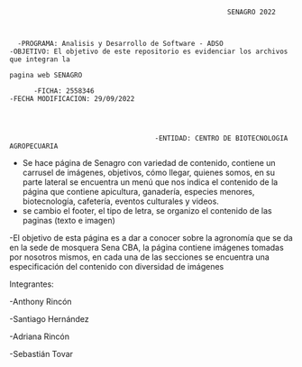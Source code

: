  
                                                          SENAGRO 2022

    
     
      -PROGRAMA: Analisis y Desarrollo de Software - ADSO                    -OBJETIVO: El objetivo de este repositorio es evidenciar los archivos que integran la 
                                                                                pagina web SENAGRO                                                                                
            
          -FICHA: 2558346                                                      -FECHA MODIFICACION: 29/09/2022
          
          
          
   
                                        -ENTIDAD: CENTRO DE BIOTECNOLOGIA AGROPECUARIA    
                                                   
         

- Se hace página de Senagro con variedad de contenido, contiene un carrusel de imágenes, objetivos,  cómo llegar, quienes somos, en su parte lateral se encuentra un menú que nos indica el contenido de la página que contiene apicultura, ganadería, especies menores, biotecnología, cafetería, eventos culturales y videos.
- se cambio el footer, el tipo de letra, se organizo el contenido de las paginas (texto e imagen) 


 
-El objetivo de esta página es a dar a conocer sobre la agronomía que se da en la sede de mosquera Sena CBA, la página contiene imágenes tomadas por nosotros mismos, en cada una de las secciones se encuentra una especificación del contenido con diversidad de imágenes 


Integrantes:

-Anthony Rincón 

-Santiago Hernández

-Adriana Rincón

-Sebastián Tovar
